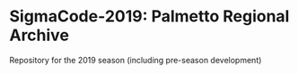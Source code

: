 # SigmaCode-2019: Palmetto Regional Archive
Repository for the 2019 season (including pre-season development)
